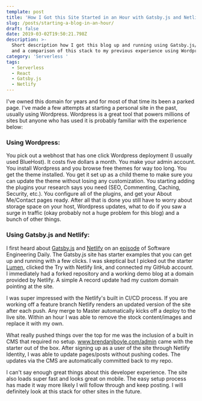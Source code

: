 ```yaml
---
template: post
title: 'How I Got this Site Started in an Hour with Gatsby.js and Netlify '
slug: /posts/starting-a-blog-in-an-hour/
draft: false
date: 2019-03-02T19:50:21.798Z
description: >-
  Short description how I got this blog up and running using Gatsby.js/Netlify
  and a comparison of this stack to my previous experience using Wordpress. 
category: 'Serverless '
tags:
  - Serverless
  - React
  - Gatsby.js
  - Netlify
---
```

I've owned this domain for years and for most of that time its been a parked page. I've made a few attempts at starting a personal site in the past, usually using Wordpress. Wordpress is a great tool that powers millions of sites but anyone who has used it is probably familiar with the experience below:

### Using Wordpress:

You pick out a webhost that has one click Wordpress deployment (I usually used BlueHost). It costs five dollars a month. You make your admin account. You install Wordpress and you browse free themes for way too long. You get the theme installed. You get it set up as a child theme to make sure you can update the theme without losing any customization. You starting adding the plugins your research says you need (SEO, Commenting, Caching, Security, etc.). You configure all of the plugins, and get your About Me/Contact pages ready. After all that is done you still have to worry about storage space on your host, Wordpress updates, what to do if you saw a surge in traffic (okay probably not a huge problem for this blog) and a bunch of other things. 

### Using Gatsby.js and Netlify:

I first heard about [Gatsby.js](https://www.gatsbyjs.org/) and [Netlify](https://www.netlify.com/) on an [episode](https://www.gatsbyjs.org/starters/alxshelepenok/gatsby-starter-lumen/) of Software Engineering Daily. The Gatsby.js site has starter examples that you can get up and running with a few clicks. I was skeptical but I picked out the starter [Lumen](https://www.gatsbyjs.org/starters/alxshelepenok/gatsby-starter-lumen/), clicked the Try with Netlify link, and connected my GitHub account. I immediately had a forked repository and a working demo blog at a domain provided by Netlify. A simple A record update had my custom domain pointing at the site.

I was super impressed with the Netlify's built in CI/CD process. If you are working off a feature branch Netlify renders an updated version of the site after each push. Any merge to Master automatically kicks off a deploy to the live site. Within an hour I was able to remove the stock content/images and replace it with my own. 

What really pushed things over the top for me was the inclusion of a built in CMS that required no setup. www.brendanjboyle.com/admin came with the starter out of the box. After signing up as a user of the site through Netlify Identity, I was able to update pages/posts without pushing codes. The updates via the CMS are automatically committed back to my repo. 

I can't say enough great things about this developer experience. The site also loads super fast and looks great on mobile.  The easy setup process has made it way more likely I will follow through and keep posting. I will definitely look at this stack for other sites in the future.
